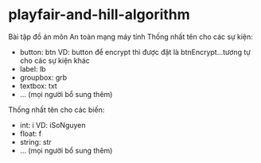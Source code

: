 # playfair-and-hill-algorithm
Bài tập đồ án môn An toàn mạng máy tính
Thống nhất tên cho các sự kiện:
  + button: btn VD: button để encrypt thì được đặt là btnEncrypt...tương tự cho các sự kiện khác
  + label: lb
  + groupbox: grb
  + textbox: txt
  + ... (mọi người bổ sung thêm)

Thống nhất tên cho các biến:
  + int: i VD: iSoNguyen
  + float: f
  + string: str
  + ... (mọi người bổ sung thêm)
  
